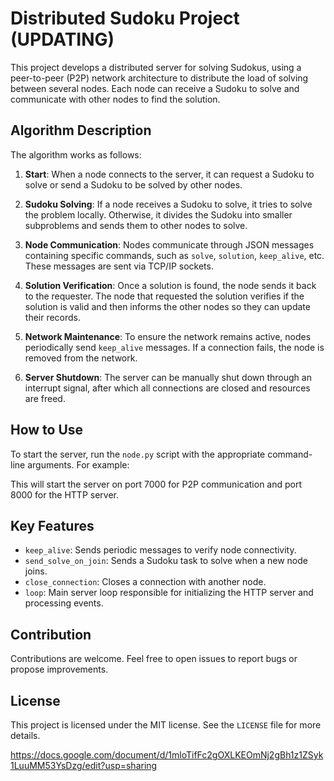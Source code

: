 # Distributed Sudoku Project (UPDATING)

This project develops a distributed server for solving Sudokus, using a peer-to-peer (P2P) network architecture to distribute the load of solving between several nodes. Each node can receive a Sudoku to solve and communicate with other nodes to find the solution.

## Algorithm Description

The algorithm works as follows:

1. **Start**: When a node connects to the server, it can request a Sudoku to solve or send a Sudoku to be solved by other nodes.

2. **Sudoku Solving**: If a node receives a Sudoku to solve, it tries to solve the problem locally. Otherwise, it divides the Sudoku into smaller subproblems and sends them to other nodes to solve.

3. **Node Communication**: Nodes communicate through JSON messages containing specific commands, such as `solve`, `solution`, `keep_alive`, etc. These messages are sent via TCP/IP sockets.

4. **Solution Verification**: Once a solution is found, the node sends it back to the requester. The node that requested the solution verifies if the solution is valid and then informs the other nodes so they can update their records.

5. **Network Maintenance**: To ensure the network remains active, nodes periodically send `keep_alive` messages. If a connection fails, the node is removed from the network.

6. **Server Shutdown**: The server can be manually shut down through an interrupt signal, after which all connections are closed and resources are freed.

## How to Use

To start the server, run the `node.py` script with the appropriate command-line arguments. For example:


This will start the server on port 7000 for P2P communication and port 8000 for the HTTP server.

## Key Features

- `keep_alive`: Sends periodic messages to verify node connectivity.
- `send_solve_on_join`: Sends a Sudoku task to solve when a new node joins.
- `close_connection`: Closes a connection with another node.
- `loop`: Main server loop responsible for initializing the HTTP server and processing events.

## Contribution

Contributions are welcome. Feel free to open issues to report bugs or propose improvements.

## License

This project is licensed under the MIT license. See the `LICENSE` file for more details.


https://docs.google.com/document/d/1mloTifFc2gOXLKEOmNj2gBh1z1ZSyk1LuuMM53YsDzg/edit?usp=sharing

